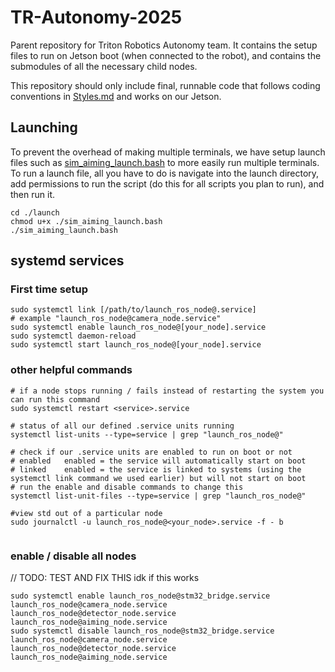 # TR-Autonomy-2025
Parent repository for Triton Robotics Autonomy team. It contains the setup files to run on Jetson boot (when connected to the robot), and contains the submodules of all the necessary child nodes. 

This repository should only include final, runnable code that follows coding conventions in [Styles.md](./Styles.md) and works on our Jetson.

## Launching
To prevent the overhead of making multiple terminals, we have setup launch files such as [sim_aiming_launch.bash](./launch/sim_aiming_launch.bash) to more easily run multiple terminals. To run a launch file, all you have to do is navigate into the launch directory, add permissions to run the script (do this for all scripts you plan to run), and then run it.
```
cd ./launch
chmod u+x ./sim_aiming_launch.bash
./sim_aiming_launch.bash
```

## systemd services 

### First time setup
```
sudo systemctl link [/path/to/launch_ros_node@.service]
# example "launch_ros_node@camera_node.service"
sudo systemctl enable launch_ros_node@[your_node].service
sudo systemctl daemon-reload
sudo systemctl start launch_ros_node@[your_node].service
```
### other helpful commands
```
# if a node stops running / fails instead of restarting the system you can run this command
sudo systemctl restart <service>.service

# status of all our defined .service units running
systemctl list-units --type=service | grep "launch_ros_node@"

# check if our .service units are enabled to run on boot or not
# enabled   enabled = the service will automatically start on boot
# linked    enabled = the service is linked to systems (using the systemctl link command we used earlier) but will not start on boot
# run the enable and disable commands to change this 
systemctl list-unit-files --type=service | grep "launch_ros_node@"

#view std out of a particular node
sudo journalctl ‑u launch_ros_node@<your_node>.service ‑f - b


```

### enable / disable all nodes
// TODO: TEST AND FIX THIS idk if this works
```
sudo systemctl enable launch_ros_node@stm32_bridge.service launch_ros_node@camera_node.service launch_ros_node@detector_node.service launch_ros_node@aiming_node.service
sudo systemctl disable launch_ros_node@stm32_bridge.service launch_ros_node@camera_node.service launch_ros_node@detector_node.service launch_ros_node@aiming_node.service 
```

